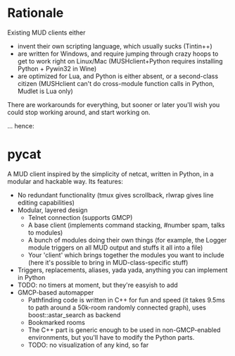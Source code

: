 # Rationale

Existing MUD clients either
- invent their own scripting language, which usually sucks (Tintin++)
- are written for Windows, and require jumping through crazy hoops to get to work right on Linux/Mac (MUSHclient+Python requires installing Python + Pywin32 in Wine)
- are optimized for Lua, and Python is either absent, or a second-class citizen (MUSHclient can't do cross-module function calls in Python, Mudlet is Lua only)

There are workarounds for everything, but sooner or later you'll wish you could stop working around, and start working on.

... hence:

# pycat

A MUD client inspired by the simplicity of netcat, written in Python, in a modular and hackable way. Its features:
- No redundant functionality (tmux gives scrollback, rlwrap gives line editing capabilities)
- Modular, layered design
  - Telnet connection (supports GMCP)
  - A base client (implements command stacking, #number spam, talks to modules)
  - A bunch of modules doing their own things (for example, the Logger module triggers on all MUD output and stuffs it all into a file)
  - Your 'client' which brings together the modules you want to include (here it's possible to bring in MUD-class-specific stuff)
- Triggers, replacements, aliases, yada yada, anything you can implement in Python
- TODO: no timers at moment, but they're easyish to add
- GMCP-based automapper
  - Pathfinding code is written in C++ for fun and speed (it takes 9.5ms to path around a 50k-room randomly connected graph), uses boost::astar_search as backend
  - Bookmarked rooms
  - The C++ part is generic enough to be used in non-GMCP-enabled environments, but you'll have to modify the Python parts.
  - TODO: no visualization of any kind, so far
